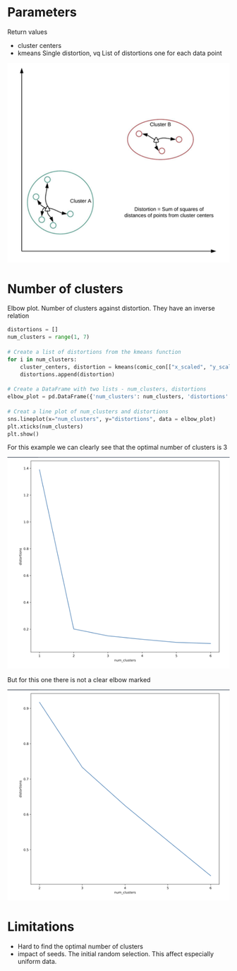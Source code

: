 # Parameters

Return values

* cluster centers
* kmeans Single distortion, vq List of distortions one for each data point 

![distortion](./assets//distortion.png)

# Number of clusters

Elbow plot. Number of clusters against distortion. They have an inverse relation 

```python
distortions = []
num_clusters = range(1, 7)

# Create a list of distortions from the kmeans function
for i in num_clusters:
    cluster_centers, distortion = kmeans(comic_con[["x_scaled", "y_scaled"]], i)
    distortions.append(distortion)

# Create a DataFrame with two lists - num_clusters, distortions
elbow_plot = pd.DataFrame({'num_clusters': num_clusters, 'distortions': distortions})

# Creat a line plot of num_clusters and distortions
sns.lineplot(x="num_clusters", y="distortions", data = elbow_plot)
plt.xticks(num_clusters)
plt.show()
```
For this example we can clearly see that the optimal number of clusters is 3

![distortion](./assets/elbow.png)

But for this one there is not a clear elbow marked 

![distortion](./assets/undetermined-elbow.png)


# Limitations

* Hard to find the optimal number of clusters
* impact of seeds. The initial random selection. This affect especially uniform data. 
